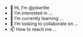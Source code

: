 - 👋 Hi, I’m @jokerlite
- 👀 I’m interested in ...
- 🌱 I’m currently learning ...
- 💞️ I’m looking to collaborate on ...
- 📫 How to reach me ...

<!---
jokerlite/jokerlite is a ✨ special ✨ repository because its `README.md` (this file) appears on your GitHub profile.
You can click the Preview link to take a look at your changes.
--->
